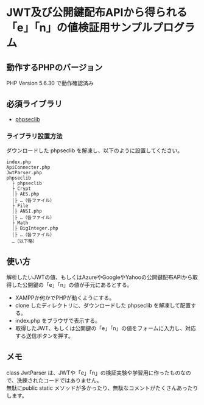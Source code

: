 # JWT及び公開鍵配布APIから得られる「e」「n」の値検証用サンプルプログラム

## 動作するPHPのバージョン
PHP Version 5.6.30 で動作確認済み

## 必須ライブラリ
* <a href="http://phpseclib.sourceforge.net/" target="_blank">phpseclib</a>

### ライブラリ設置方法
ダウンロードした phpseclib を解凍し、以下のように設置してください。

```
index.php
ApiConnecter.php
JwtParser.php
phpseclib
  ├ phpseclib
  ├ Crypt
  │├ AES.php
  │├ …（各ファイル）
  ├ File
  │├ ANSI.php
  │├ …（各ファイル）
  ├ Math
  │├ BigInteger.php
  │├ …（各ファイル）
  …（以下略）
```

## 使い方
解析したいJWTの値、もしくはAzureやGoogleやYahooの公開鍵配布APIから取得した公開鍵の「e」「n」の値が手元にあるとする。

* XAMPPか何かでPHPが動くようにする。
* clone したディレクトリに、ダウンロードした phpseclib を解凍して配置する。
* index.php をブラウザで表示する。
* 取得したJWT、もしくは公開鍵の「e」「n」の値をフォームに入力し、対応する送信ボタンを押す。

## メモ
class JwtParser は、JWTや「e」「n」の検証実験や学習用に作ったものなので、洗練されたコードではありません。  
無駄にpublic static メソッドが多かったり、無駄なコメントがたくさんあったりします。
